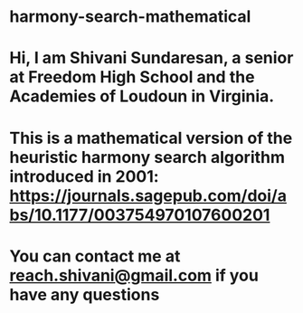# harmony-search-mathematical
# Hi, I am Shivani Sundaresan, a senior at Freedom High School and the Academies of Loudoun in Virginia. 
# This is a mathematical version of the heuristic harmony search algorithm introduced in 2001: https://journals.sagepub.com/doi/abs/10.1177/003754970107600201
# You can contact me at reach.shivani@gmail.com if you have any questions